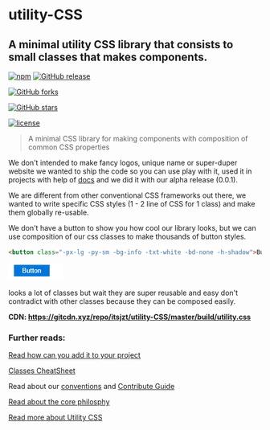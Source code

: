 # utility-CSS
## A minimal utility CSS library that consists to small classes that makes components.

[![npm](https://img.shields.io/npm/v/npm.svg?style=flat-square)]()
[![GitHub release](https://img.shields.io/github/release/qubyte/rubidium.svg?style=flat-square)]()

[![GitHub forks](https://img.shields.io/github/forks/badges/shields.svg?style=social&label=Fork&style=flat-square)]()

[![GitHub stars](https://img.shields.io/github/stars/badges/shields.svg?style=social&label=Stars&style=flat-square)]()

[![license](https://img.shields.io/github/license/mashape/apistatus.svg?style=flat-square)]()

> A minimal CSS library for making components with composition of common CSS properties

We don't intended to make fancy logos, unique name or super-duper website we wanted to ship the code so you can use play with it, used it in projects with help of [docs](docs/getting-started.md) and we did it with our alpha release (0.0.1).

We are different from other conventional CSS frameworks out there, we wanted to write specific CSS styles  (1 - 2 line of CSS for 1 class) and make them globally re-usable.

We don't have a button to show you how cool our library looks, but we can use composition of our css classes to make thousands of button styles.

```html
<button class="-px-lg -py-sm -bg-info -txt-white -bd-none -h-shadow">Button</button>
```
![button](docs/imgs/button.png)

looks a lot of classes but wait they are super reusable and easy don't contradict with other classes because they can be composed easily.

**CDN: https://gitcdn.xyz/repo/itsjzt/utility-CSS/master/build/utility.css**



### Further reads:
[Read how can you add it to your project](docs/getting-started.md)

[Classes CheatSheet](docs/classes-cheatsheet.md)

Read about our [conventions](docs/conventions.md) and [Contribute Guide](contribute.md)

[Read about the core philosphy](https://adamwathan.me/css-utility-classes-and-separation-of-concerns/)

[Read more about Utility CSS](https://www.smashingmagazine.com/2013/10/challenging-css-best-practices-atomic-approach/)
